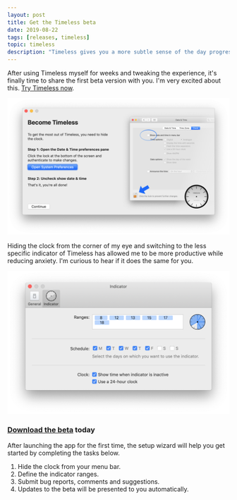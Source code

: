 ```yaml
---
layout: post
title: Get the Timeless beta
date: 2019-08-22
tags: [releases, timeless]
topic: timeless
description: "Timeless gives you a more subtle sense of the day progressing. Reducing time pressure and distraction."
---
```


After using Timeless myself for weeks and tweaking the experience, it's finally time to share the first beta version with you. I'm very excited about this. [Try Timeless now](/timeless/beta).

![A screenshot of Timeless' setup wizard, showing how to disable the clock](/assets/img/news/timeless-wizard-clock.png)

Hiding the clock from the corner of my eye and switching to the less specific indicator of Timeless has allowed me to be more productive while reducing anxiety. I'm curious to hear if it does the same for you.

![A screenshot of Timeless' indicator preferences](/assets/img/news/timeless-preferences-indicator.png)

### [Download the beta](/timeless/beta) today

After launching the app for the first time, the setup wizard will help you get started by completing the tasks below.

1. Hide the clock from your menu bar.
1. Define the indicator ranges.
1. Submit bug reports, comments and suggestions.
1. Updates to the beta will be presented to you automatically.
